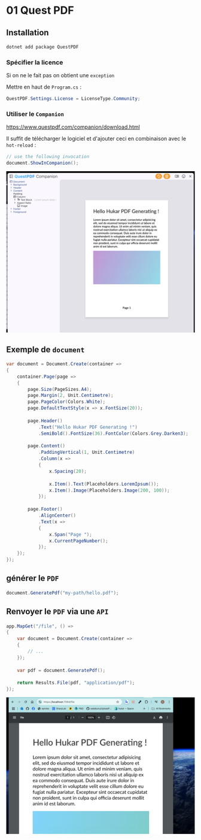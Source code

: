 # 01 Quest PDF

## Installation

```bash
dotnet add package QuestPDF
```



### Spécifier la licence

Si on ne le fait pas on obtient une `exception`

Mettre en haut de `Program.cs` :

```cs
QuestPDF.Settings.License = LicenseType.Community;
```



### Utiliser le `Companion`

https://www.questpdf.com/companion/download.html

Il suffit de télécharger le logiciel et d'ajouter ceci en combinaison avec le `hot-reload` :

```cs
// use the following invocation
document.ShowInCompanion();
```

<img src="assets/companion-quest-pdf-presentation.png" alt="companion-quest-pdf-presentation" />



## Exemple de `document`

```cs
var document = Document.Create(container =>
{
    container.Page(page =>
    {
        page.Size(PageSizes.A4);
        page.Margin(2, Unit.Centimetre);
        page.PageColor(Colors.White);
        page.DefaultTextStyle(x => x.FontSize(20));
        
        page.Header()
            .Text("Hello Hukar PDF Generating !")
            .SemiBold().FontSize(36).FontColor(Colors.Grey.Darken3);
        
        page.Content()
            .PaddingVertical(1, Unit.Centimetre)
            .Column(x =>
            {
                x.Spacing(20);
                
                x.Item().Text(Placeholders.LoremIpsum());
                x.Item().Image(Placeholders.Image(200, 100));
            });
        
        page.Footer()
            .AlignCenter()
            .Text(x =>
            {
                x.Span("Page ");
                x.CurrentPageNumber();
            });
    });
});
```



## générer le `PDF`

```cs
document.GeneratePdf("my-path/hello.pdf");
```



## Renvoyer le `PDF` via une `API`

```cs
app.MapGet("/file", () =>
{
    var document = Document.Create(container =>
    {
        // ...
    });

    var pdf = document.GeneratePdf();
    
    return Results.File(pdf, "application/pdf");
});
```

<img src="assets/generated-pdf-with-rendered-api-browser.png" alt="generated-pdf-with-rendered-api-browser" />







